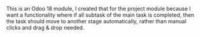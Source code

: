 This is an Odoo 18 module, I created that for the project module because I want a functionality where if all subtask of the main task is completed, then the task should move to another stage automatically, rather than manual clicks and drag & drop needed.
